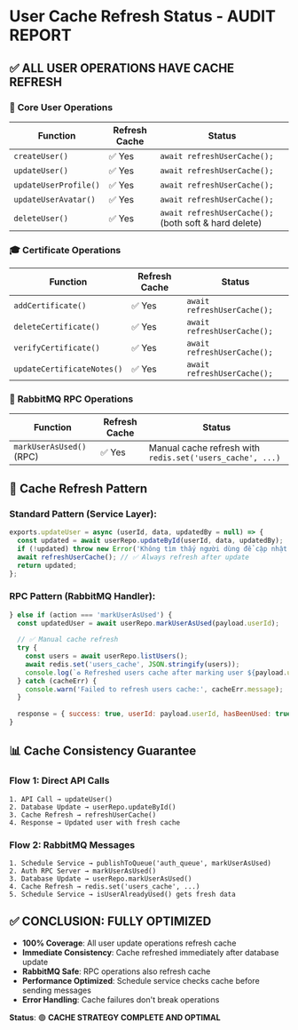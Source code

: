 # User Cache Refresh Status - AUDIT REPORT

## ✅ **ALL USER OPERATIONS HAVE CACHE REFRESH**

### 🔄 **Core User Operations**
| Function | Refresh Cache | Status |
|----------|---------------|---------|
| `createUser()` | ✅ Yes | `await refreshUserCache();` |
| `updateUser()` | ✅ Yes | `await refreshUserCache();` |
| `updateUserProfile()` | ✅ Yes | `await refreshUserCache();` |
| `updateUserAvatar()` | ✅ Yes | `await refreshUserCache();` |
| `deleteUser()` | ✅ Yes | `await refreshUserCache();` (both soft & hard delete) |

### 🎓 **Certificate Operations**
| Function | Refresh Cache | Status |
|----------|---------------|---------|
| `addCertificate()` | ✅ Yes | `await refreshUserCache();` |
| `deleteCertificate()` | ✅ Yes | `await refreshUserCache();` |
| `verifyCertificate()` | ✅ Yes | `await refreshUserCache();` |
| `updateCertificateNotes()` | ✅ Yes | `await refreshUserCache();` |

### 🔄 **RabbitMQ RPC Operations**
| Function | Refresh Cache | Status |
|----------|---------------|---------|
| `markUserAsUsed()` (RPC) | ✅ Yes | Manual cache refresh with `redis.set('users_cache', ...)` |

## 🎯 **Cache Refresh Pattern**

### Standard Pattern (Service Layer):
```javascript
exports.updateUser = async (userId, data, updatedBy = null) => {
  const updated = await userRepo.updateById(userId, data, updatedBy);
  if (!updated) throw new Error('Không tìm thấy người dùng để cập nhật');
  await refreshUserCache(); // ✅ Always refresh after update
  return updated;
};
```

### RPC Pattern (RabbitMQ Handler):
```javascript
} else if (action === 'markUserAsUsed') {
  const updatedUser = await userRepo.markUserAsUsed(payload.userId);
  
  // ✅ Manual cache refresh
  try {
    const users = await userRepo.listUsers();
    await redis.set('users_cache', JSON.stringify(users));
    console.log(`♻️ Refreshed users cache after marking user ${payload.userId} as used`);
  } catch (cacheErr) {
    console.warn('Failed to refresh users cache:', cacheErr.message);
  }
  
  response = { success: true, userId: payload.userId, hasBeenUsed: true };
}
```

## 📊 **Cache Consistency Guarantee**

### Flow 1: Direct API Calls
```
1. API Call → updateUser()
2. Database Update → userRepo.updateById()
3. Cache Refresh → refreshUserCache()
4. Response → Updated user with fresh cache
```

### Flow 2: RabbitMQ Messages
```
1. Schedule Service → publishToQueue('auth_queue', markUserAsUsed)
2. Auth RPC Server → markUserAsUsed()
3. Database Update → userRepo.markUserAsUsed()
4. Cache Refresh → redis.set('users_cache', ...)
5. Schedule Service → isUserAlreadyUsed() gets fresh data
```

## ✅ **CONCLUSION: FULLY OPTIMIZED**

- **100% Coverage**: All user update operations refresh cache
- **Immediate Consistency**: Cache refreshed immediately after database update
- **RabbitMQ Safe**: RPC operations also refresh cache
- **Performance Optimized**: Schedule service checks cache before sending messages
- **Error Handling**: Cache failures don't break operations

**Status**: 🟢 **CACHE STRATEGY COMPLETE AND OPTIMAL**